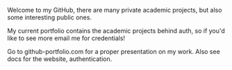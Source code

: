 Welcome to my GitHub, there are many private academic projects, but also some interesting public ones. 

My current portfolio contains the academic projects behind auth, so if you'd like to see more email me for credentials!

Go to github-portfolio.com 
for a proper presentation on my work. Also see docs for the website, authentication.

<!---
11101111001/11101111001 is a ✨ special ✨ repository because its `README.md` (this file) appears on your GitHub profile.
You can click the Preview link to take a look at your changes.
--->

